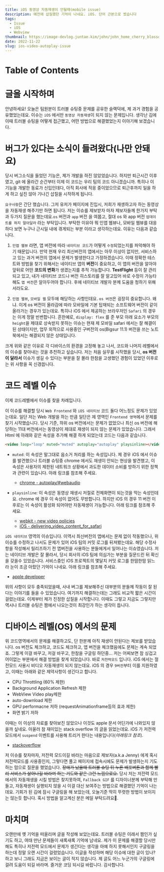 ```yaml
---
title: iOS 동영상 자동재생이 안될때(mobile issue)
description: 예전에 삽질했던 기억이 나네요. iOS. 단어 근본으로 썼습니다
tags:
  - Issue
  - iOS
  - Webview
thumbnail: https://image-devlog.juntae.kim/john/john_home_cherry_blossom_2.jpeg
date: 2022-11-22
slug: ios-video-autoplay-issue
---
```


# Table of Contents

# 글을 시작하며

안녕하세요! 오늘은 팀원분이 트러블 슈팅중 문제를 공유한 슬랙덕에, 제 과거 경험을 공유했었는데요. 이슈는 `iOS` 에서만 `동영상 자동재생`이 되지 않는 문제입니다. 생각난 김에 이때 트러블 슈팅을 어떻게 접근했고, 어떤 방법으로 해결했었는지 이야기해 보겠습니다.

# 버그가 있다는 소식이 들려왔다(나만 안돼요)

당시 버그소식을 들었던 기능은, 제가 개발을 하진 않았었습니다. 하지만 퇴근시간 이후였고, git 에 올라간 순간부터 이제 이 코드는 우리 팀의 코드 아니겠습니까. 특히나 이 기능을 개발한 동료가 신입인데다, 아직 회사에 적응 중이었으므로 퇴근후까지 일을 하게 하고 싶진 않아 기나긴 삽질을 시작하게 됩니다.

`요구사항`은 간단 했습니다. 그저 유저가 페이지에 진입시, 저희가 재생하고자 하는 동영상을 자동재생 해주기만 하면 됩니다. 저는 이슈를 제보받자 마자 제보자들께 한가지 부탁과 두가지 질문을 했는데요.`os` 버전과 `app` 버전 을 여쭙고, 절대 os 와 app 버전 `업데이트를 하지 말아달라` 라는 부탁입니다. 부탁한 이유야 뭐 인앱 웹뷰나, 모바일 웹뷰를 대응하다 보면 누구나 근시일 내에 겪게되는 부분 이라고 생각하는데요. 이유는 다음과 같습니다.

1. `인앱 웹뷰` 라면, 앱 버전에 따라 `네이티브 코드`가 어떻게 `수정`되었는지를 파악해야 하기 때문입니다. 만약 현재 우리 최신버전의 앱에서는 아무 이상이 없지만, 서비스하고 있는 과거 버전의 앱에서 문제가 발생한다고 가정하겠습니다. 이때 정확한 테스트와 방법을 찾기 위해서는 네이티브 앱의 **버전**이 중요하고, 이 앱의 버전을 알아야 앞뒤로 어떤 **코드의 변화**가 생겼는지를 추적 가능합니다. **TestFlight** 등이 잘 관리되고 있고, 내가 네이티브 코드나 버전 히스토리를 잘 알고있어 바로 수정이 가능타 해도 `앱 버전`은 알아두어야 합니다. 후에 네이티브 개발자 분께 도움을 청하기 위해서라도요.

2. `인앱 웹뷰`, `모바일 웹` 모두에 해당하는 사항인데요. `os 버전`은 굉장히 중요합니다. 왜냐. 이게 os 버전이 올라감에 따라 모바일에 기본 탑재되는 소프트웨어 버전이 같이 올라가는 경우가 있는데요. 특히나 iOS 에서 제공하는 브라우저인 `Safari` 의 경우는 이게 정말 빈번합니다. 흔한예로, `display: flex` 를 준 부모 아래 요소가 부모의 `height`을 제대로 상속받지 못하는 이슈는 현재 제 모바일 safari 에서는 잘 해결이 된 상태이지만, 업무 외적으로 사용중인 구버전의 os(Bigsur 11.1) 버전을 쓰는 노트북에서는 해결되지 않은 상태입니다.

크게 위와 같은 이유로 각 디바이스의 환경을 고정해 놓고 나서, 코드와 나머지 레벨에서의 이슈를 찾아내는 것을 추천하고 싶습니다. 저는 처음 실무를 시작했을 당시, **os 버전이 달라서** 이슈가 생길 수 있다는 부분을 잘 몰라 한참을 고생했던 경험이 있었던 이후로는 위 사항을 꼭 신경씁니다.

# 코드 레벨 이슈

이제 코드레벨에서 이슈를 찾을 차례입니다.

이 이슈를 해결할 당시 `Web Frontend` 와 `iOS 네이티브` 코드 둘다 어느정도 문제가 있었는데요. 일단 저는 Web 개발을 하는 만큼 일단은 제 영역인 `Frontend 영역`에서 문제를 찾기 시작했습니다. 당시 기준, 하위 os 버전에서는 문제가 없었으나 최신 os 버전에 해당하는 11대 버전에서는 동영상이 제대로 재생이 되지 않는 문제가 있었습니다. 그래서 Html 에 아래와 같은 속성을 추가해 해결 하게 되었는데 코드는 다음과 같습니다.

```html
<video loop="loop" muted="muted" autoplay="autoplay" playsinline></video>
```

- `muted`: 이 속성은 말그대로 음소거 처리를 하는 속성입니다. 제 경우 iOS 에서 이슈를 발견했으나 트러블 슈팅중 chrome 에서도 재생이 안되는 현상을 발견했고, 이 속성은 사용자의 제한된 네트워크 상황에서 과도한 데이터 소비를 방하기 위한 정책과 관련이 있습니다. 아래 링크를 참조해 주세요.

  - [chrome - autoplay/#webaudio](https://developer.chrome.com/blog/autoplay/#webaudio)

- `playsinline`: 이 속성은 동영상 재생시 저절로 전체화면이 되는것을 막는 속성인데요. chrome 에 경우 이 속성이 없어도 무방합니다. 하지만 iOS 의 경우 11 버전 이후로는 이 속성이 활성화 되어야만 자동재생이 가능합니다. 아래 링크를 참조해 주세요.

  - [webkit - new video policies](https://webkit.org/blog/6784/new-video-policies-for-ios/)
  - [iOS - delivering_video_content_for_safari](https://developer.apple.com/documentation/webkit/delivering_video_content_for_safari)

`iOS 네이티브` 영역의 이슈입니다. 이역시 최신버전의 앱에서는 문제 없이 작동했으나, 위 이슈를 수정하고 나서도 문제가 있어 iOS 팀의 커밋 로그를 뒤져봤는데요. 해당 수정사항을 작성해서 릴리즈하기 전 앱버전을 사용하는 분들에게서 일어나는 이슈였습니다. 저는 네이티브 개발은 잘 몰라서, 당시 회사의 iOS 팀에 의심가는 부분을 질문드린 뒤 확신을 갖을수 있었습니다. 서비스중인 iOS 프로젝트의 몇달치 커밋 로그를 한땀한땀 읽느라 눈이 조금 아팠던 기억이 나네요. 아래 링크를 참조해 주세요.

- [apple developer](https://developer.apple.com/documentation/webkit/wkwebviewconfiguration/1851524-mediatypesrequiringuseractionfor)

위의 사항이 모두 충족되었을때, 사내 버그를 제보해주신 대부분의 분들께 작동이 잘 된다는 이야기를 들을 수 있었습니다. 여기까지 해결하는데는 그래도 비교적 짧은 시간이 걸렸는데요. 이제부터 제가 진정한 삽질을 시작합니다. 이때도 그렇고 지금도 그렇지만 역시나 트러블 슈팅은 짬에서 나오는것이 최강인가 하는 생각이 듭니다.

# 디바이스 레벨(OS) 에서의 문제

위 코드영역에서의 문제를 해결하고도, 단 한분께 아직 재생이 안된다는 제보를 받았습니다. os 버전도 체크하고, 코드도 체크하고, 앱 버전을 체크했음에도 문제는 계속 되었죠. 그렇게 이걸 바꾸고, 저걸 바꾸고, 한참을 구글링 하던중... 저는 어찌보면 참 싱겁고 어이없는 부분에서 해결 방법을 찾게 되었습니다. 바로 `저전력모드` 입니다. iOS 에서는 절전모드 사용시 비디오 자동재생이 되지 않는데요. iOS 의 경우 `9버전`부터 이를 지원하였고, 이때는 아래와 같은 제약사항이 생긴다고 합니다.

- CPU Throttling (60% 제한)
- Background Application Refresh 제한
- WebView Video play제한
- auto-download 제한
- GPU performacne 저하 (requestAnimationframe등의 효과 제한)
- 화면 밝기 저하

이때는 이 이상의 자료를 찾아보진 않았으나 이것도 apple 문서 어딘가에 나와있지 않을까 싶네요. 아울러 참 재미있는 stack overflow 의 글을 읽었는데요. iOS 가 저전력모드에서 `suspend` 이벤트를 사용해 트리거 한다는 내용입니다(_아래링크 참조_).

- [stackoverflow](https://stackoverflow.com/questions/54379718/autoplay-video-iphone-low-power-mode-not-working)

저 이슈를 찾자마자, 저전력 모드이길 바라는 마음으로 제보자(a.k.a Jenny) 에게 혹시 저전력모드를 사용중인지, 그렇다면 풀고 페이지에 접속시에도 문제가 발생하는지 기도하는 맘으로 질문을 했었습니다. ~~장애가 났을때 트러블 슈팅 뒤 누른 배포버튼과 함께 빨리 서비스가 살아나길 바라며 하는 기도와 같은 그런 느낌으로요.~~
당시 저는 저전력 모드에서의 자동재생을 시킬 방법은 찾지못하여, `Fallback GIF` 를 디자이너분께 부탁해 만들고, 자동재생이 실행되지 않을 시 이걸 대신 보여주는 방법으로 해결했던 기억이 나는데요. 기회가 된 김에 잠시 구글링을 해 보았는데, 오늘기준 딱히 뚜렷한 방법이 보이지는 않는듯 합니다. 혹시 방법을 알고계신 분은 메일 부탁드려요🙏.

# 마치며

오랜만에 옛 기억을 떠올리며 글을 작성해 보았는데요. 트러블 슈팅은 이래서 짬인가 싶기도 하고, 여태 만난 문제들이 새록새록 기억에 남네요. 제가 이 문제를 해결할 당시만 해도 특히나 저전력 모드에서 문제가 생긴다는 생각을 아예 하지 못해서인지 구글링을 하는데 정말 오랜 시간이 걸렸었습니다. 이글을 작성하며 해당 이슈에 대한 글이 있나? 하고 보니 그래도 지금은 보이는 글이 적지 않습니다. 제 글도 어느 누군가의 구글링에 걸려 도움이 되길 바라며. 즐거운 코딩 되시길 바랍니다. 감사합니다.
